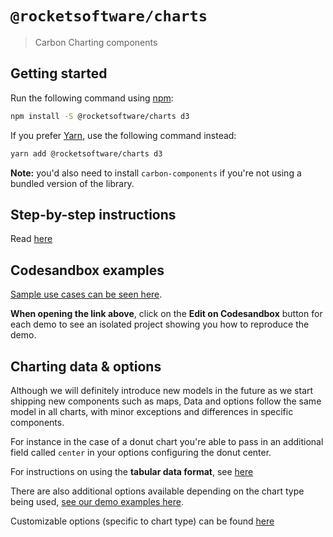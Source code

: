 # `@rocketsoftware/charts`

> Carbon Charting components

## Getting started

Run the following command using [npm](https://www.npmjs.com/):

```bash
npm install -S @rocketsoftware/charts d3
```

If you prefer [Yarn](https://yarnpkg.com/en/), use the following command
instead:

```bash
yarn add @rocketsoftware/charts d3
```

**Note:** you'd also need to install `carbon-components` if you're not using a bundled version of the library.

## Step-by-step instructions

Read [here](https://carbon-design-system.github.io/carbon-charts/?path=/story/tutorials-getting-started--vanilla)

## Codesandbox examples

[Sample use cases can be seen here](https://carbon-design-system.github.io/carbon-charts).

**When opening the link above**, click on the **Edit on Codesandbox** button for each demo to see an isolated project showing you how to reproduce the demo.

## Charting data & options

Although we will definitely introduce new models in the future as we start shipping new components such as maps, Data and options follow the same model in all charts, with minor exceptions and differences in specific components.

For instance in the case of a donut chart you're able to pass in an additional field called `center` in your options configuring the donut center.

For instructions on using the **tabular data format**, see [here](https://carbon-design-system.github.io/carbon-charts/?path=/story/tutorials--tabular-data-format)

There are also additional options available depending on the chart type being used, [see our demo examples here](https://github.com/carbon-design-system/carbon-charts/tree/master/packages/core/demo/data).

Customizable options (specific to chart type) can be found [here](https://carbon-design-system.github.io/carbon-charts/documentation/modules/_interfaces_charts_.html)
